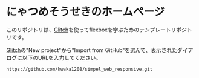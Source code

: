 # にゃつめそうせきのホームページ
このリポジトリは、[Glitch](https://glitch.com/)を使ってflexboxを学ぶためのテンプレートリポジトリです。

[Glitch](https://glitch.com/)の"New project"から"Import from GitHub"を選んで、表示されたダイアログに以下のURLを入力してください。

```
https://github.com/kwaka1208/simpel_web_responsive.git
```
